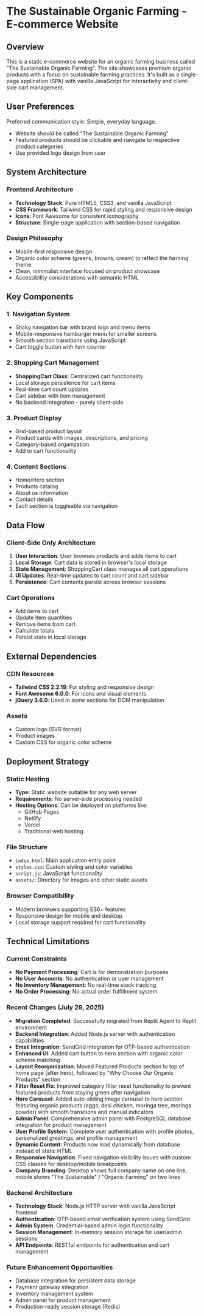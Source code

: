# The Sustainable Organic Farming - E-commerce Website

## Overview

This is a static e-commerce website for an organic farming business called "The Sustainable Organic Farming". The site showcases premium organic products with a focus on sustainable farming practices. It's built as a single-page application (SPA) with vanilla JavaScript for interactivity and client-side cart management.

## User Preferences

Preferred communication style: Simple, everyday language.
- Website should be called "The Sustainable Organic Farming"
- Featured products should be clickable and navigate to respective product categories
- Use provided logo design from user

## System Architecture

### Frontend Architecture
- **Technology Stack**: Pure HTML5, CSS3, and vanilla JavaScript
- **CSS Framework**: Tailwind CSS for rapid styling and responsive design
- **Icons**: Font Awesome for consistent iconography
- **Structure**: Single-page application with section-based navigation

### Design Philosophy
- Mobile-first responsive design
- Organic color scheme (greens, browns, cream) to reflect the farming theme
- Clean, minimalist interface focused on product showcase
- Accessibility considerations with semantic HTML

## Key Components

### 1. Navigation System
- Sticky navigation bar with brand logo and menu items
- Mobile-responsive hamburger menu for smaller screens
- Smooth section transitions using JavaScript
- Cart toggle button with item counter

### 2. Shopping Cart Management
- **ShoppingCart Class**: Centralized cart functionality
- Local storage persistence for cart items
- Real-time cart count updates
- Cart sidebar with item management
- No backend integration - purely client-side

### 3. Product Display
- Grid-based product layout
- Product cards with images, descriptions, and pricing
- Category-based organization
- Add to cart functionality

### 4. Content Sections
- Home/Hero section
- Products catalog
- About us information
- Contact details
- Each section is toggleable via navigation

## Data Flow

### Client-Side Only Architecture
1. **User Interaction**: User browses products and adds items to cart
2. **Local Storage**: Cart data is stored in browser's local storage
3. **State Management**: ShoppingCart class manages all cart operations
4. **UI Updates**: Real-time updates to cart count and cart sidebar
5. **Persistence**: Cart contents persist across browser sessions

### Cart Operations
- Add items to cart
- Update item quantities
- Remove items from cart
- Calculate totals
- Persist state in local storage

## External Dependencies

### CDN Resources
- **Tailwind CSS 2.2.19**: For styling and responsive design
- **Font Awesome 6.0.0**: For icons and visual elements
- **jQuery 3.6.0**: Used in some sections for DOM manipulation

### Assets
- Custom logo (SVG format)
- Product images
- Custom CSS for organic color scheme

## Deployment Strategy

### Static Hosting
- **Type**: Static website suitable for any web server
- **Requirements**: No server-side processing needed
- **Hosting Options**: Can be deployed on platforms like:
  - GitHub Pages
  - Netlify
  - Vercel
  - Traditional web hosting

### File Structure
- `index.html`: Main application entry point
- `styles.css`: Custom styling and color variables
- `script.js`: JavaScript functionality
- `assets/`: Directory for images and other static assets

### Browser Compatibility
- Modern browsers supporting ES6+ features
- Responsive design for mobile and desktop
- Local storage support required for cart functionality

## Technical Limitations

### Current Constraints
- **No Payment Processing**: Cart is for demonstration purposes
- **No User Accounts**: No authentication or user management
- **No Inventory Management**: No real-time stock tracking
- **No Order Processing**: No actual order fulfillment system

### Recent Changes (July 29, 2025)
- **Migration Completed**: Successfully migrated from Replit Agent to Replit environment
- **Backend Integration**: Added Node.js server with authentication capabilities
- **Email Integration**: SendGrid integration for OTP-based authentication
- **Enhanced UI**: Added cart button to hero section with organic color scheme matching
- **Layout Reorganization**: Moved Featured Products section to top of home page (after hero), followed by "Why Choose Our Organic Products" section
- **Filter Reset Fix**: Improved category filter reset functionality to prevent featured products from staying green after navigation
- **Hero Carousel**: Added auto-sliding image carousel to hero section featuring organic products (eggs, desi chicken, moringa tree, moringa powder) with smooth transitions and manual indicators
- **Admin Panel**: Comprehensive admin panel with PostgreSQL database integration for product management
- **User Profile System**: Complete user authentication with profile photos, personalized greetings, and profile management
- **Dynamic Content**: Products now load dynamically from database instead of static HTML
- **Responsive Navigation**: Fixed navigation visibility issues with custom CSS classes for desktop/mobile breakpoints
- **Company Branding**: Desktop shows full company name on one line, mobile shows "The Sustainable" / "Organic Farming" on two lines

### Backend Architecture
- **Technology Stack**: Node.js HTTP server with vanilla JavaScript frontend
- **Authentication**: OTP-based email verification system using SendGrid
- **Admin System**: Credential-based admin login functionality
- **Session Management**: In-memory session storage for user/admin sessions
- **API Endpoints**: RESTful endpoints for authentication and cart management

### Future Enhancement Opportunities
- Database integration for persistent data storage
- Payment gateway integration
- Inventory management system
- Admin panel for product management
- Production-ready session storage (Redis)